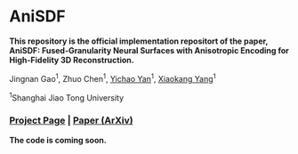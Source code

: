 # AniSDF

**This repository is the official implementation repositort of the paper, AniSDF: Fused-Granularity Neural Surfaces with Anisotropic Encoding for High-Fidelity 3D Reconstruction.**

Jingnan Gao<sup>1</sup>, Zhuo Chen<sup>1</sup>, [Yichao Yan](https://daodaofr.github.io/)<sup>1</sup>, [Xiaokang Yang](https://english.seiee.sjtu.edu.cn/english/detail/842_802.htm)<sup>1</sup>

<sup>1</sup>Shanghai Jiao Tong University

### [Project Page](https://g-1nonly.github.io/AniSDF_Website/) | [Paper (ArXiv)]() 

**The code is coming soon.**
